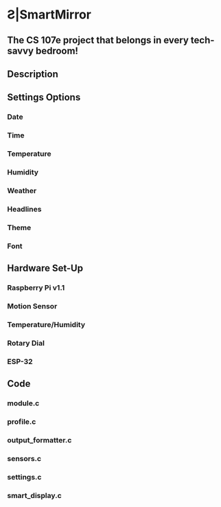 # **Ƨ|S**martMirror
## The CS 107e project that belongs in every tech-savvy bedroom!

## Description


## Settings Options
### Date
### Time
### Temperature
### Humidity
### Weather
### Headlines
### Theme 
### Font


## Hardware Set-Up
### Raspberry Pi v1.1
### Motion Sensor
### Temperature/Humidity
### Rotary Dial
### ESP-32


## Code
### module.c
### profile.c
### output_formatter.c
### sensors.c
### settings.c
### smart_display.c



